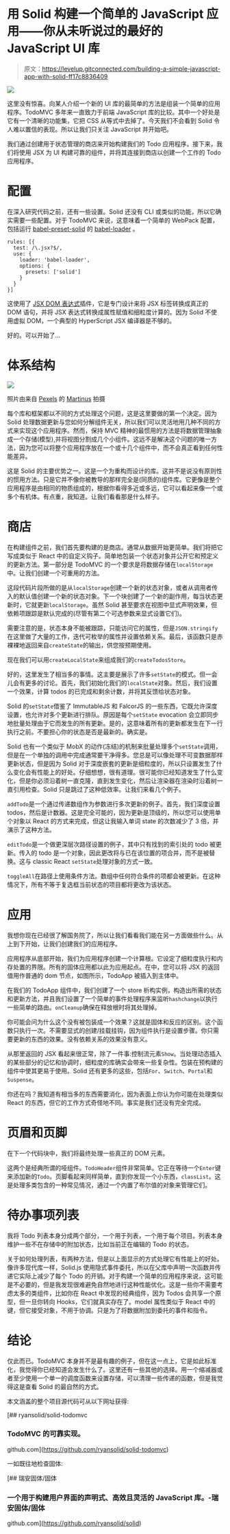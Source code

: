 # 用 Solid 构建一个简单的 JavaScript 应用——你从未听说过的最好的 JavaScript UI 库

> 原文：<https://levelup.gitconnected.com/building-a-simple-javascript-app-with-solid-ff17c8836409>

![](img/10adde80b9778afc4e03f30f3ced4f66.png)

这里没有惊喜。向某人介绍一个新的 UI 库的最简单的方法是组装一个简单的应用程序。TodoMVC 多年来一直致力于前端 JavaScript 库的比较。其中一个好处是它有一个清晰的功能集，它把 CSS 从等式中去掉了。今天我们不会看到 Solid 令人难以置信的表现。所以让我们只关注 JavaScript 并开始吧。

我们通过创建用于状态管理的商店来开始构建我们的 Todo 应用程序。接下来，我们将使用 JSX 为 UI 构建可靠的组件，并将其连接到商店以创建一个工作的 Todo 应用程序。

# 配置

在深入研究代码之前，还有一些设置。Solid 还没有 CLI 或类似的功能，所以它确实需要一些配置。对于 TodoMVC 来说，这意味着一个简单的 WebPack 配置，包括运行 [babel-preset-solid](https://github.com/ryansolid/babel-preset-solid) 的 [babel-loader](https://github.com/babel/babel-loader) 。

```
rules: [{
  test: /\.jsx?$/,
  use: {
    loader: 'babel-loader',
    options: {
      presets: ['solid']
    }
  }
}]
```

这使用了 [JSX DOM 表达式](https://github.com/ryansolid/babel-plugin-jsx-dom-expressions)插件，它是专门设计来将 JSX 标签转换成真正的 DOM 语句，并将 JSX 表达式转换成属性赋值和细粒度计算的。因为 Solid 不使用虚拟 DOM，一个典型的 HyperScript JSX 编译器是不够的。

好的。可以开始了…

# 体系结构

![](img/f96949d7235396a8933e1ca69f51481a.png)

照片由来自 [Pexels](https://www.pexels.com/photo/moss-87153/?utm_content=attributionCopyText&utm_medium=referral&utm_source=pexels) 的 [Martinus](https://www.pexels.com/@mcore?utm_content=attributionCopyText&utm_medium=referral&utm_source=pexels) 拍摄

每个库和框架都以不同的方式处理这个问题，这是这里要做的第一个决定。因为 Solid 处理数据更新与您如何分解组件无关，所以我们可以灵活地用几种不同的方式来实现这个应用程序。然而，保持 MVC 精神的最惯用的方法是将数据管理抽象成一个存储(模型),并将视图分割成几个小组件。这远不是解决这个问题的唯一方法，因为您可以将整个应用程序放在一个或十几个组件中，而不会真正看到任何性能差异。

这是 Solid 的主要优势之一。这是一个为重构而设计的库。这并不是说没有原则性的惯用方法。只是它并不像你被教导的那样完全是(同质的)组件库。它更像是整个应用程序是由相同的物质组成的，根据你看得多近或多远，它可以看起来像一个或多个有机体。有点重，我知道。让我们看看那是什么样子。

# 商店

在构建组件之前，我们首先要构建的是商店。通常从数据开始更简单。我们将把它写成类似于 React 中的自定义钩子。简单地包装一个状态对象并公开它和预定义的更新方法。第一部分是 TodoMVC 的一个要求是将数据存储在`localStorage`中。让我们创建一个可重用的方法。

这段代码片段所做的是从`localStorage`创建一个新的状态对象，或者从调用者传入的默认值创建一个新的状态对象。下一个块创建了一个新的副作用，每当状态更新时，它就更新`localStorage`。虽然 Solid 甚至要求在视图中显式声明效果，但依赖项跟踪是默认完成的(尽管有第二个可选参数来显式设置它们)。

需要注意的是，状态本身不能被跟踪，只能访问它的属性，但是`JSON.stringify`在这里做了大量的工作，迭代可枚举的属性并设置依赖关系。最后，该函数只是赤裸裸地返回来自`createState`的输出，供您按预期使用。

现在我们可以用`createLocalState`来组成我们的`createTodosStore`。

好的，这里发生了相当多的事情。这主要是展示了许多`setState`的模式。但一会儿会有更多的讨论。首先，我们初始化我们的`localState`对象。然后，我们设置一个效果，计算 todos 的已完成和剩余计数，并将其反馈给状态对象。

Solid 的`setState`借鉴了 ImmutableJS 和 FalcorJS 的一些东西，它既允许深度设置，也允许对多个更新进行排队。原因是每个`setState` evocation 会立即同步地批量处理由于它而发生的所有更新。是的，这意味着所有的更新都发生在下一行执行之前。不要担心你的状态是否是最新的。确实是。

Solid 也有一个类似于 MobX 的动作(冻结)的机制来批量处理多个`setState`调用，但是在一个单独的调用中完成通常要干净得多。您总是可以像处理不可变数据那样更新状态，但是因为 Solid 对于深度嵌套的更新是细粒度的，所以只设置发生了什么变化会有性能上的好处。仔细想想，很有道理。很可能你已经知道发生了什么变化，但是你必须沿着树一直克隆，直到发生变化，然后让渲染器在渲染时沿着树一直引用检查。Solid 只是跳过了这种低效率。让我们来看几个例子。

`addTodo`是一个通过传递数组作为参数进行多次更新的例子。首先，我们深度设置 todos，然后是计数器。这是完全可能的，因为更新是顶级的，所以您可以使用单个对象以 React 的方式来完成，但这让我输入单词 state 的次数减少了 3 倍，并演示了这种方法。

`editTodo`是一个做更深层次路径设置的例子，其中只有找到的索引处的 todo 被更新。传入的 todo 是一个对象，因此更改将与已在该位置的项合并，而不是被替换。这与 classic React `setState`处理对象的方式一致。

`toggleAll`在路径上使用条件方法。数组中任何符合条件的项都会被更新。在这种情况下，所有不等于复选框当前状态的项目都将更改为该状态。

# 应用

我想你现在已经很了解国务院了，所以让我们看看我们能在另一方面做些什么。从上到下开始，让我们创建我们的应用程序。

应用程序从底部开始，我们为应用程序创建一个计算根。它设定了细粒度执行和内存处置的界限。所有的固体应用都以此为应用起点。在中，您可以将 JSX 的返回值用作普通的 dom 节点，如图所示，TodoApp 被插入到主体中。

在我们的 TodoApp 组件中，我们创建了一个 store 析构实例，构造出所需的状态和更新方法，并且我们设置了一个简单的事件处理程序来监听`hashchange`以执行一些简单的路由。`onCleanup`确保在释放根时将其处理掉。

你可能会问为什么这个没有被包装成一个效果？这就是固体和反应的区别。这个函数只执行一次。不需要显式的创建/挂载挂钩，因为组件执行是设置步骤。你只需要更新的东西的效果。没有依赖关系的效果没有意义。

从那里返回的 JSX 看起来很正常，除了一件事:控制流元素`Show`。当处理动态插入的某些部分的记忆和协调时，细粒度的库确实会带来一些复杂性。包装在预构建的组件中使其更易于使用。Solid 还有更多的这些，包括`For`、`Switch`、`Portal`和`Suspense`。

你还在吗？我知道有相当多的东西需要消化，因为表面上你认为你可能在处理类似 React 的东西，但它的工作方式奇怪地不同。事实是我们还没有完全完成。

# 页眉和页脚

在下一个代码块中，我们将最终处理一些真正的 DOM 元素。

这两个是经典所谓的哑组件。`TodoHeader`组件非常简单。它正在等待一个`Enter`键来添加新的`Todo`。页脚看起来同样简单，直到你发现一个小东西，`classList`。这是处理多类包含的一种常见情况，通过一个内置了布尔值的对象来管理它们。

# 待办事项列表

我将 Todo 列表本身分成两个部分，一个用于列表，一个用于每个项目。列表本身维护一些不在存储中的附加状态，比如当前正在编辑的 Todo 的状态。

关于如何处理列表，有两种方法，但是以上面显示的方式处理它有性能上的好处。像许多现代库一样，Solid.js 使用隐式事件委托，所以在父库中声明一次函数并传递它实际上减少了每个 Todo 的开销。对于构建一个简单的应用程序来说，这可能是不必要的，但是我发现很难避免自然地进行这种性能优化。这是一些你不需要考虑太多的类组件，比如你在 React 中发现的经典组件，因为 Todos 会共享一个原型，但一旦你转向 Hooks，它们就真实存在了。model 属性类似于 React 中的键，但它接受对象，不用于协调。只是为了将数据附加到委托的事件和指令。

# 结论

仅此而已。TodoMVC 本身并不是最有趣的例子，但在这一点上，它是如此标准化，我觉得你已经知道会发生什么了。这里还有一些其他的选择。用一个缩减器或者至少使用一个单一的调度函数来设置存储，可以清理一些传递的函数，但是我觉得这是查看 Solid 的最自然的方式。

本文涵盖的整个项目源代码可从以下网址获得:

[](https://github.com/ryansolid/solid-todomvc) [## ryansolid/solid-todomvc

### TodoMVC 的可靠实现。

github.com](https://github.com/ryansolid/solid-todomvc) 

一如既往地检查固体:

[](https://github.com/ryansolid/solid) [## 瑞安固体/固体

### 一个用于构建用户界面的声明式、高效且灵活的 JavaScript 库。-瑞安固体/固体

github.com](https://github.com/ryansolid/solid)
